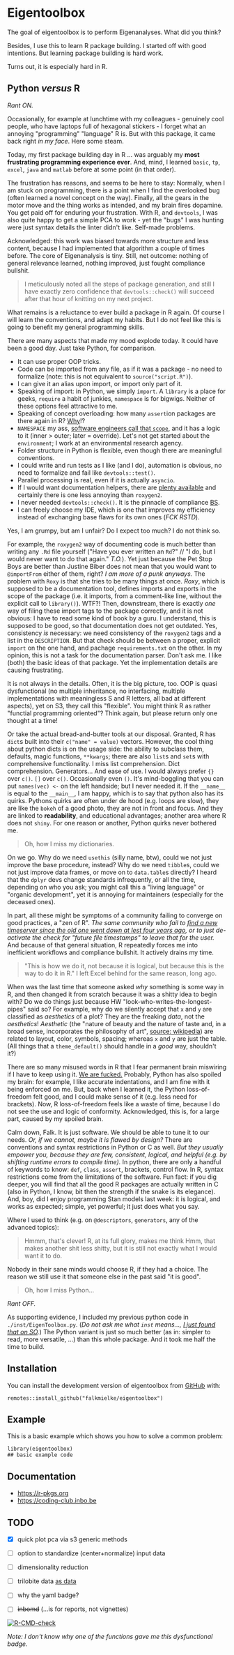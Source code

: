 
# Eigentoolbox

The goal of eigentoolbox is to perform Eigenanalyses.
What did you think?


Besides, I use this to learn R package building. 
I started off with good intentions.
But learning package building is hard work. 

Turns out, it is especially hard in R.


## Python *versus* R
*Rant ON.*

Occasionally, for example at lunchtime with my colleagues - genuinely cool people, who have laptops full of hexagonal stickers - I forget what an annoying "programming" "language" R is.
But with this package, it came back right *in my face*.
Here some steam.


Today, my first package building day in R ...
was arguably my **most frustrating programming experience ever**. 
And, mind, I learned `basic`, `tp`, `excel`, `java` and `matlab` before at some point (in that order).


The frustration has reasons, and seems to be here to stay:
Normally, when I am stuck on programming, there is a point when I find the overlooked bug (often learned a novel concept on the way).
Finally, all the gears in the motor move and the thing works as intended, and my brain fires dopamine.
You get paid off for enduring your frustration.
With R, and `devtools`, I was also quite happy to get a simple PCA to work - yet the "bugs" I was hunting were just syntax details the linter didn't like. 
Self-made problems.

Acknowledged: this work was biased towards more structure and less content, because I had implemented that algorithm a couple of times before.
The core of Eigenanalysis is tiny.
Still, net outcome: nothing of general relevance learned, nothing improved, just fought compliance bullshit.
> I meticulously noted all the steps of package generation, and still I have exactly zero confidence that `devtools::check()` will succeed after that hour of knitting on my next project. 

What remains is a reluctance to ever build a package in R again.
Of course I will learn the conventions, and adapt my habits. 
But I do not feel like this is going to benefit my general programming skills.


There are many aspects that made my mood explode today.
It could have been a good day.
Just take Python, for comparison.

- It can use proper OOP tricks.
- Code can be imported from any file, as if it was a package - no need to formalize (note: this is not equivalent to `source("script.R")`).
- I can give it an alias upon import, or import only part of it.
- Speaking of import: in Python, we simply `import`. A `library` is a place for geeks, `require` a habit of junkies, `namespace` is for bigwigs. Neither of these options feel attractive to me.
- Speaking of concept overloading: how many `assert`ion packages are there again in R? [Why](https://blog.djnavarro.net/posts/2023-08-08_being-assertive)!?
- `NAMESPACE` my ass, [software engineers call that `scope`](https://en.wikipedia.org/wiki/Scope_(computer_science)), and it has a logic to it (inner > outer; later = override). Let's not get started about the `environment`; I work at an environmental research agency.
- Folder structure in Python is flexible, even though there are meaningful conventions.
- I could write and run tests as I like (and I do), automation is obvious, no need to formalize and fail like `devtools::test()`.
- Parallel processing is real, even if it is actually `asyncio`.
- If I would want documentation helpers, there are [plenty available](https://wiki.python.org/moin/DocumentationTools) and certainly there is one less annoying than `roxygen2`.
- I never needed `devtools::check()`. It is the pinnacle of compliance [BS](https://callingbullshit.org).
- I can freely choose my IDE, which is one that improves my efficiency instead of exchanging base flaws for its own ones (*FCK RSTD*).


Yes, I am grumpy, but am I unfair?
Do I expect too much?
I do not think so.

For example, the `roxygen2` way of documenting code is much better than writing any `.Rd` file yourself ("Have you ever written an `Rd`?" // "I do, but I would never want to do that again." *T.O.*).
Yet just because the Pet Stop Boys are better than Justine Biber does not mean that you would want to `@importFrom` either of them, right?
*I am more of a punk anyways.*
The problem with `Roxy` is that she tries to be many things at once.
*Roxy*, which is supposed to be a documentation tool, defines imports and exports in the scope of the package (i.e. it imports, from a comment-like line, without the explicit call to `library()`).
WTF?!
Then, downstream, there is exactly *one* way of filing these import tags to the package correctly, and it is not obvious: I have to read some kind of book by a guru.
I understand, this is supposed to be good, so that documentation does not get outdated. 
Yes, consistency *is* necessary: we need consistency of the `roxygen2` tags and a list in the `DESCRIPTION`.
But that check should be between a proper, explicit `import` on the one hand, and pachage `requirements.txt` on the other.
In my opinion, this is not a task for the documentation parser.
Don't ask me.
I like (both) the basic ideas of that package. 
Yet the implementation details are causing frustrating.


It is not always in the details.
Often, it is the big picture, too.
OOP is quasi dysfunctional (no multiple inheritance, no interfacing, multiple implementations with meaningless S and R letters, all bad at different aspects), yet on S3, they call this "flexible".
You might think R as rather "functial programming oriented"?
Think again, but please return only one thought at a time!

Or take the actual bread-and-butter tools at our disposal.
Granted, R has `dict`s built into their `c("name" = value)` vectors.
However, the cool thing about python dicts is on the usage side: the ability to subclass them, defaults, magic functions, `**kwargs`; there are also `list`s and `set`s with comprehensive functionality. 
I miss list comprehension. Dict comprehension. Generators...
And ease of use.
I would always prefer `{}` over `c()`. `[]` over `c()`. Occasionally even `()`.
It's mind-boggling that you can put `names(vec) <-` on the left handside; but I never needed it.
If the `__name__` is equal to the `__main__`, I am happy, which is to say that python also has its quirks.
Pythons quirks are often under de hood (e.g. loops are slow), they are like the `bokeh` of a good photo, they are not in front and focus. 
And they are linked to **readability**, and educational advantages; another area where R does not `shiny`.
For one reason or another, Python quirks never bothered me.
> Oh, how I miss my dictionaries.


On we go.
Why do we need `usethis` (silly name, btw), could we not just improve the base procedure, instead?
Why do we need `tibble`s, could we not just improve data frames, or move on to `data.table`s directly?
I heard that the `dplyr` devs change standards infrequently, or all the time, depending on who you ask; you might call this a "living language" or "organic development", yet it is annoying for maintainers (especially for the deceased ones). 

In part, all these might be symptoms of a community failing to converge on good practices, a "zen of R".
*The same community who fail to [find a new timeserver since the old one went down at lest four years ago](https://stackoverflow.com/a/63616156), or to just de-activate the check for "future file timestamps" to leave that for the user.*
And because of that general situation, R repeatedly forces me into inefficient workflows and compliance bullshit.
It actively drains my time. 
> "This is how we do it, not because it is logical, but because this is the way to do it in R."
I left Excel behind for the same reason, long ago.


When was the last time that someone asked *why* something is some way in R, and then changed it from scratch because it was a shitty idea to begin with?
Do we do things just because HW "look-who-writes-the-longest-pipes" said so?
For example, why do we silently accept that `x` and `y` are classified as *aesthetics* of a plot? 
They are the freaking *data*, not the *aesthetics*!
*Aesthetic* (the "nature of beauty and the nature of taste and, in a broad sense, incorporates the philosophy of art", [source: wikipedia](https://en.wikipedia.org/wiki/Aesthetics)) are related to layout, color, symbols, spacing; whereas `x` and `y` are just the table.
(All things that a `theme_default()` should handle in a *good* way, shouldn't it?)

There are so many misused words in R that I fear permanent brain miswiring if I have to keep using it.
[We are fucked.](https://theonion.com/expert-explains-why-essentially-youre-fucked)
Probably, Python has also spoiled my brain: for example, I like accurate indentations, and I am fine with it being enforced on me.
But, back when I learned it, the Python loss-of-freedom felt good, and I could make sense of it (e.g. less need for brackets).
Now, R loss-of-freedom feels like a waste of time, because I do not see the use and logic of conformity.
Acknowledged, this is, for a large part, caused by my spoiled brain.


Calm down, Falk. 
It is just software. 
We should be able to tune it to our needs.
*Or, if we cannot, maybe it is flawed by design?*
There are conventions and syntax restrictions in Python or C as well.
*But they usually empower you, because they are few, consistent, logical, and helpful (e.g. by shifting runtime errors to compile time).*
In python, there are only a handful of keywords to know: `def`, `class`, `assert`, brackets, control flow.
In R, syntax restrictions come from the limitations of the software.
Fun fact: if you dig deeper, you will find that all the good R packages are actually written in C (also in Python, I know, bit then the strength if the snake is its elegance).
And, boy, did I enjoy programming Stan models last week: it is logical, and works as expected; simple, yet powerful; it just does what you say.


Where I used to think (e.g. on `@descriptors`, `generators`, any of the advanced topics):
> Hmmm, that's clever!
R, at its full glory, makes me think
> Hmm, that makes another shit less shitty, but it is still not exactly what I would want it to do.


Nobody in their sane minds would choose R, if they had a choice.
The reason we still use it that someone else in the past said "it is good".


> Oh, how I miss Python...


*Rant OFF.*


As supporting evidence, I included my previous python code in `./inst/EigenToolbox.py`. 
(*Do not ask me what `inst` means..., [I just found that on SO](https://stackoverflow.com/a/30794104).*)
The Python variant is just so much better (as in: simpler to read, more versatile, ...) than this whole package.
And it took me half the time to build.



## Installation

You can install the development version of eigentoolbox from [GitHub](https://github.com/) with:

```{r, eval=FALSE}
remotes::install_github("falkmielke/eigentoolbox")
```

## Example

This is a basic example which shows you how to solve a common problem:

```{r, eval=FALSE}
library(eigentoolbox)
## basic example code
```

## Documentation

- https://r-pkgs.org
- https://coding-club.inbo.be



## TODO

- [X] quick plot pca via s3 generic methods
- [ ] option to standardize (center+normalize) input data
- [ ] dimensionality reduction
- [ ] trilobite data [as data](https://r-pkgs.org/data.html)
- [ ] why the yaml badge?
- [ ] ~~inbomd~~ (...is for reports, not vignettes)


<!-- badges: start -->
  [![R-CMD-check](https://github.com/falkmielke/eigentoolbox/actions/workflows/R-CMD-check.yaml/badge.svg)](https://github.com/falkmielke/eigentoolbox/actions/workflows/R-CMD-check.yaml)
<!-- badges: end -->
*Note: I don't know why one of the functions gave me this dysfunctional badge.*
